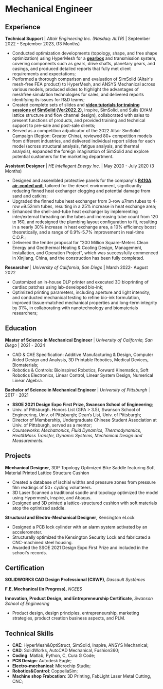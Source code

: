 # Mechanical Engineer

## Experience
**Technical Support** | *Altair Engineering Inc. (Nasdaq: ALTR)* | September 2022 - September 2023, (13 Months)
- Conducted optimization developments (topology, shape, and free shape optimization) using HyperMesh for a [<b><u>gearbox</u></b>](/Altair_Intern_Samples/Gearbox_Sample/Altair_1.md) and transmission system, covering components such as gears, drive shafts, planetary gears, and casings, and produced detailed reports that fully met client requirements and expectations;
- Performed a thorough comparison and evaluation of SimSolid (Altair's mesh-free FEA product) to HyperMesh, and ANSYS Mechanical across various models, produced slides to highlight the advantages of meshfree simulation technologies for sales, and delivered reports identifying its issues for R&D teams;
- Created complete sets of slides and [<b><u>video tutorials for training sessions of SimSolid (Ver2022.2)</u></b>](/Altair_Intern_Samples/SimSolid_Tutorial_Sample/Altair_2.md), Inspire, SimSolid, and Sulis (DfAM lattice structure and flow channel design), collaborated with sales to present functions of products, and provided training and technical support to pre-sale and post-sale clients;
- Served as a competition adjudicator of the 2022 Altair SimSolid Campaign (Region: Greater China), reviewed 80+ competition models from different industries, and delivered individual report slides for each model (across structural analysis, fatigue analysis, and thermal analysis), expanded the foreign imagination of SimSolid and explore potential customers for the marketing department.

**Assistant Designer** | *HE Intellegent Energy Inc.* | May 2020 - July 2020 (3 Months)
- Designed and assembled protective panels for the company's [<b><u>R410A air-cooled unit</u></b>](/HE_Intern_Samples/HE_1.md), tailored for the desert environment, significantly reducing finned heat exchanger clogging and potential damage from sand and catkins;
- Upgraded the finned tube heat exchanger from 3-row ⌀7mm tubes to 4-row ⌀9.52mm tubes, resulting in a 25% increase in heat exchange area;
- Enhanced the shell-and-tube heat exchanger by implementing inter/external threading on the tubes and increasing tube count from 120 to 160, and redesigned the plumbing layout configuration to fit, resulting in a nearly 30% increase in heat exchange area, a 10% efficiency boost theoretically, and a range of 0.9%-5.7% improvement in real-time C.O.P.;
- Delivered the tender proposal for "200 Million Square-Meters Clean Energy and Geothermal Heating & Cooling Design, Management, Installation, and Operation Project", which was successfully commenced in Xinjiang, China, and the construction has been fully completed.

**Researcher** | *University of California, San Diego* | March 2022- August 2022
- Customized an in-house DLP printer and executed 3D bioprinting of cardiac patches using lab-developed bio-ink;
- Optimized printing parameters, including aperture and light intensity, and conducted mechanical testing to refine bio-ink formulation, improved tissue-matched mechanical properties and long-term integrity by 31%, in collaborating with nanotechnology and biomaterials researchers;
  
## Education
**Master of Science in Mechanical Engineer** | *University of California, San Diego* | 2021 - 2024
- CAD & CAE Specification: Additive Manufacturing & Design,  Computer Aided Design and Analysis, 3D Printable Robotics, Medical Devices, Biomaterials;
- Robotics & Controls: Bioinspired Robotics, Forward Kinematics, Soft Robotics Electronics, Linear Control, Linear System Design, Numerical Linear Algebra.

**Bachelor of Science in Mechanical Engineer** | *University of Pittsburgh* | 2017 - 2021
- **SSOE 2021 Design Expo First Prize, Swanson School of Engineering**;
- Univ. of Pittsburgh. Honors List (GPA > 3.5), Swanson School of Engineering, Univ. of Pittsburgh; Dean’s List, Univ. of Pittsburgh;
- Director of  Membership, Undergraduate Chinese Student Association at Univ. of Pittsburgh, served as a mentor;
- *Courseworks: Mechatronics, Fluid Dynamics, Thermodynamics, Heat&Mass Transfer, Dynamic Systems, Mechanical Design and Measurements*.

## Projects
**Mechanical Designer**, 3DP Topology Optimized Bike Saddle featuring Soft Material Printed Lattice Structure Cushion
- Created a database of ischial widths and pressure zones from pressure film readings of 50+ cycling volunteers.
- 3D Laser Scanned a traditional saddle and topology optimized the model using Hypermesh, Inspire, and Abaqus.
- Designed and 3D printed a lattice-structured cushion with soft materials atop the optimized saddle.

**Structural and Electro-Mechanical Designer**, Kensington eLock
- Designed a PCB lock cylinder with an alarm system activated by an accelerometer.
- Structurally optimized the Kensington Security Lock and fabricated a CNC-machined steel housing.
- Awarded the SSOE 2021 Design Expo First Prize and included in the school's records.

## Certification
**SOLIDWORKS CAD Design Professional (CSWP)**, *Dassault Systèmes*

**F.E. Mechanical (In Progress)**, *NCEES*

**Innovation, Product Design, and Entrepreneurship Certificate**, *Swanson School of Engineering*
- Product design, design principles, entrepreneurship, marketing strategies, product creation business aspects, and PLM.	

## Technical Skills
- **CAE**: HyperMesh&OptiStruct, SimSolid, Inspire, ANSYS Mechanical;
- **CAD**: SolidWorks, AutoCAD Mechanical, Fushion360;
- **Coding**: Matlab, Python, C, Cura G Code;
- **PCB Design**: Autodesk Eagle;
- **Electro-mechanical**: Microchip Studio;
- **Robotics&Control**: CoppeliaSim;
- **Machine shop Frabcation**: 3D Printing, FabLight Laser Metal Cutting, CNC;
